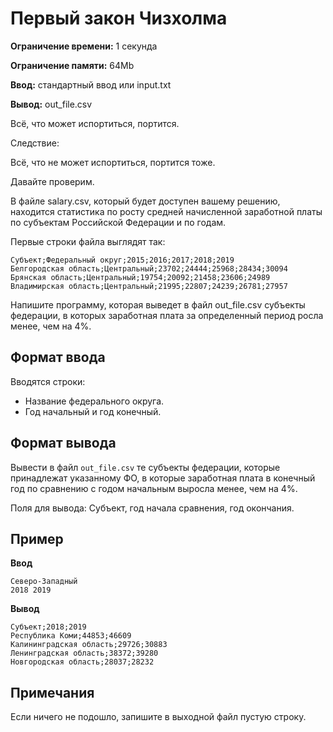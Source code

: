 # Первый закон Чизхолма

**Ограничение времени:** 1 секунда

**Ограничение памяти:** 64Mb

**Ввод:** стандартный ввод или input.txt

**Вывод:** out_file.csv

Всё, что может испортиться, портится.

Следствие:

Всё, что не может испортиться, портится тоже.

Давайте проверим.

В файле salary.csv, который будет доступен вашему решению, находится статистика по росту средней начисленной заработной платы по субъектам Российской Федерации и по годам.

Первые строки файла выглядят так:

```
Субъект;Федеральный округ;2015;2016;2017;2018;2019
Белгородская область;Центральный;23702;24444;25968;28434;30094
Брянская область;Центральный;19754;20092;21458;23606;24989
Владимирская область;Центральный;21995;22807;24239;26781;27957
```

Напишите программу, которая выведет в файл out_file.csv субъекты федерации, в которых заработная плата за определенный период росла менее, чем на 4%.

## Формат ввода

Вводятся строки:

*   Название федерального округа.
*   Год начальный и год конечный.

## Формат вывода

Вывести в файл `out_file.csv` те субъекты федерации, которые принадлежат указанному ФО, в которые заработная плата в конечный год по сравнению с годом начальным выросла менее, чем на 4%.

Поля для вывода: Субъект, год начала сравнения, год окончания.

## Пример

**Ввод**
```
Северо-Западный
2018 2019
```

**Вывод**
```
Субъект;2018;2019
Республика Коми;44853;46609
Калининградская область;29726;30883
Ленинградская область;38372;39280
Новгородская область;28037;28232
```

## Примечания

Если ничего не подошло, запишите в выходной файл пустую строку.